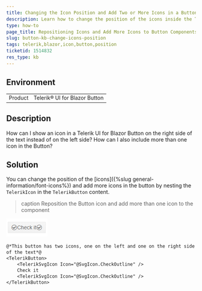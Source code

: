 ```yaml
---
title: Changing the Icon Position and Add Two or More Icons in a Button
description: Learn how to change the position of the icons inside the Telerik UI for Blazor Button and add more than one icon to the component.
type: how-to
page_title: Repositioning Icons and Add More Icons to Button Components
slug: button-kb-changе-icons-position
tags: telerik,blazor,icon,button,position
ticketid: 1514832
res_type: kb
---
```


## Environment
<table>
	<tbody>
		<tr>
			<td>Product</td>
			<td>Telerik® UI for Blazor Button</td>
		</tr>
	</tbody>
</table>


## Description

How can I show an icon in a Telerik UI for Blazor Button on the right side of the text instead of on the left side?
How can I also include more than one icon in the Button?

## Solution

You can change the position of the [icons]({%slug general-information/font-icons%}) and add more icons in the button by nesting the `TelerikIcon` in the `TelerikButton` content.

>caption Reposition the Button icon and add more than one icon to the component

![Telerik UI for Blazor Button with two icons](images/button-change-icon-position-example.png)

````CSHTML
@*This button has two icons, one on the left and one on the right side of the text*@
<TelerikButton>
    <TelerikSvgIcon Icon="@SvgIcon.CheckOutline" />
    Check it
    <TelerikSvgIcon Icon="@SvgIcon.CheckOutline" />
</TelerikButton>
````
